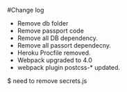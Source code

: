 #Change log
* Remove db folder 
* Remove passport code
* Remove all DB dependency. 
* Remove all passort dependecny.
* Heroku Procfile removed.
* Webpack upgraded to 4.0
* webpack plugin postcss-* updated.


$ need to remove secrets.js